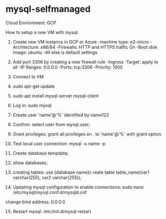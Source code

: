 # mysql-selfmanaged

Cloud Environment: GCP

How to setup a new VM with mysql:

1. Create new VM instance in GCP or Azure
-machine type: e2-micro
-Architecture: x86/64
-Firewalls: HTTP and HTTPS traffic On
-Boot disk image: ubuntu 
-All else is default settings

2. Add port 3306 by creating a new firewall rule
-Ingress
-Target: apply to all
-IP Ranges: 0.0.0.0
-Ports: tcp:3306
-Priority: 1000

3. Connect to VM

4. sudo apt-get update

5. sudo apt install mysql-server mysql-client

6. Log in: sudo mysql

7. Create user 'name'@'%' identified by name123

8. Confirm: select user from mysql.user;

9. Grant privileges: grant all privileges on *.* to 'name'@'%' with grant option

10. Test local user connection: mysql -u name -p

11. Create database tempdata;

12. show databases;

13. creating tables: 
use {database name}c
reate table table_name(var1 varchar(255), var2 varchar(255));

14. Updating mysql configuration to enable connections: sudo nano /etc/mysql/mysql.conf.d/mysqld.cnf

change bind address: 0.0.0.0

15. Restart mysql: /etc/init.d/mysql restart